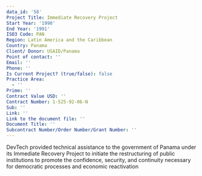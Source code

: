 ```yaml
---
data_id: '58'
Project Title: Immediate Recovery Project
Start Year: '1990'
End Year: '1991'
ISO3 Code: PAN
Region: Latin America and the Caribbean
Country: Panama
Client/ Donor: USAID/Panama
Point of contact: ''
Email: ''
Phone: ''
Is Current Project? (true/false): false
Practice Area:
  - ''
Prime: ''
Contract Value USD: ''
Contract Number: 1-525-92-06-N
Sub: ''
Link: ''
Link to the document file: ''
Document Title: ''
Subcontract Number/Order Number/Grant Number: ''
---
```


DevTech provided technical assistance to the government of Panama under its Immediate Recovery Project to initiate the restructuring of public institutions to promote the confidence, security, and continuity necessary for democratic processes and economic reactivation